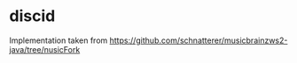 # discid

Implementation taken from https://github.com/schnatterer/musicbrainzws2-java/tree/nusicFork